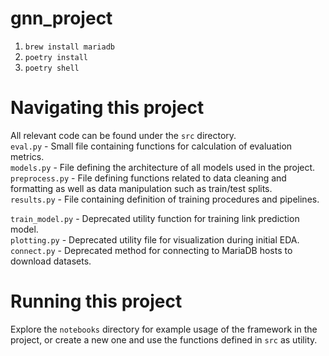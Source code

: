 # gnn_project
1. `brew install mariadb`
2. `poetry install`
3. `poetry shell`

# Navigating this project
All relevant code can be found under the `src` directory.  
`eval.py` - Small file containing functions for calculation of evaluation metrics.  
`models.py` - File defining the architecture of all models used in the project.  
`preprocess.py` - File defining functions related to data cleaning and formatting as well as data manipulation such as train/test splits.  
`results.py` - File containing definition of training procedures and pipelines.  

`train_model.py` - Deprecated utility function for training link prediction model.  
`plotting.py` - Deprecated utility file for visualization during initial EDA.  
`connect.py` - Deprecated method for connecting to MariaDB hosts to download datasets.  

# Running this project
Explore the `notebooks` directory for example usage of the framework in the project, or create a new one and use the functions defined in `src` as utility.